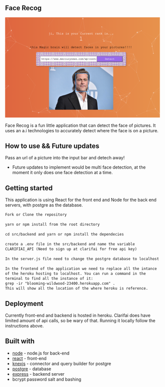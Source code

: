 ## Face Recog

![Screenshot](./src/screenshot/App.png)

Face Recog is a fun little application that can detect the face of pictures. It uses an a.i technologies to accurately detect where the face is on a picture.

## How to use && Future updates

Pass an url of a picture into the input bar and detech away!

- Future updates to implement would be multi face detection, at the moment it only does one face detection at a time.

## Getting started

This application is using React for the front end and Node for the back end servers, with postgre as the database.

```
Fork or Clone the repository

yarn or npm install from the root directory

cd src/backend and yarn or npm install the dependecies

create a .env file in the src/backend and name the variable CLARIFIAI_API (Need to sign up at clarifai for free api key)

In the server.js file need to change the postgre database to localhost

In the frontend of the application we need to replace all the intance of the heroku hosting to localhost. You can run a command in the terminal to find all the instance of it:
grep -ir "blooming-wildwood-23400.herokuapp.com" .
This will show all the location of the where heroku is reference.
```

## Deployment

Currently front-end and backend is hosted in heroku. Clarifai does have limited amount of api calls, so be wary of that. Running it locally follow the instructions above.

## Built with

- [node](https://nodejs.org/en/) - node.js for back-end
- [react](https://reactjs.org/) - front-end
- [knexjs](http://knexjs.org/) - connector and query builder for postgre
- [postgre](https://www.postgresql.org/) - database
- [express](https://expressjs.com) - backend server
- bcrypt password salt and bashing
